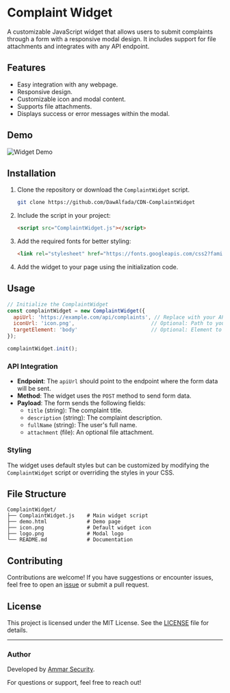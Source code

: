 # Complaint Widget

A customizable JavaScript widget that allows users to submit complaints through a form with a responsive modal design. It includes support for file attachments and integrates with any API endpoint.

## Features

- Easy integration with any webpage.
- Responsive design.
- Customizable icon and modal content.
- Supports file attachments.
- Displays success or error messages within the modal.

## Demo

![Widget Demo](demo.gif) <!-- Replace with an actual demo link or GIF -->

## Installation

1. Clone the repository or download the `ComplaintWidget` script.
   ```bash
   git clone https://github.com/DawAlfada/CDN-ComplaintWidget
   ```

2. Include the script in your project:
   ```html
   <script src="ComplaintWidget.js"></script>
   ```

3. Add the required fonts for better styling:
   ```html
   <link rel="stylesheet" href="https://fonts.googleapis.com/css2?family=Cairo:wght@400;700&display=swap">
   ```

4. Add the widget to your page using the initialization code.

## Usage

```javascript
// Initialize the ComplaintWidget
const complaintWidget = new ComplaintWidget({
  apiUrl: 'https://example.com/api/complaints', // Replace with your API endpoint
  iconUrl: 'icon.png',                         // Optional: Path to your custom icon
  targetElement: 'body'                        // Optional: Element to append the widget
});

complaintWidget.init();
```

### API Integration

- **Endpoint**: The `apiUrl` should point to the endpoint where the form data will be sent.
- **Method**: The widget uses the `POST` method to send form data.
- **Payload**: The form sends the following fields:
  - `title` (string): The complaint title.
  - `description` (string): The complaint description.
  - `fullName` (string): The user's full name.
  - `attachment` (file): An optional file attachment.

### Styling

The widget uses default styles but can be customized by modifying the `ComplaintWidget` script or overriding the styles in your CSS.

## File Structure

```
ComplaintWidget/
├── ComplaintWidget.js    # Main widget script
├── demo.html             # Demo page
├── icon.png              # Default widget icon
├── logo.png              # Modal logo
└── README.md             # Documentation
```

## Contributing

Contributions are welcome! If you have suggestions or encounter issues, feel free to open an [issue](https://github.com/DawAlfada/CDN-ComplaintWidget/issues) or submit a pull request.

## License

This project is licensed under the MIT License. See the [LICENSE](LICENSE) file for details.

---

### Author

Developed by [Ammar Security](https://github.com/ammarsecurity).

For questions or support, feel free to reach out!
